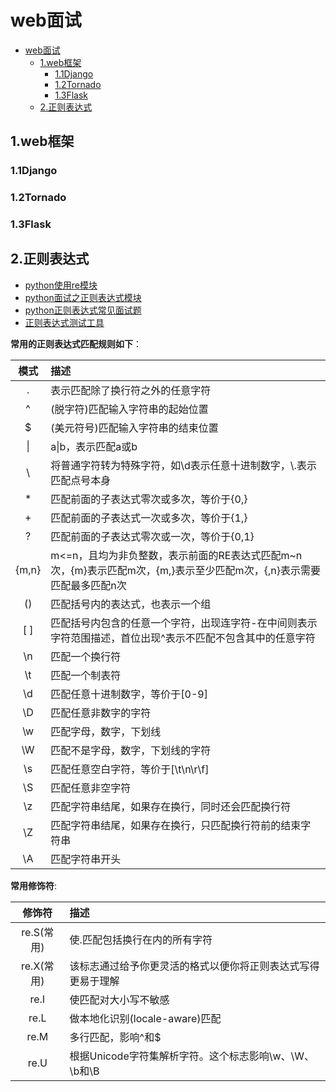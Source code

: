 # web面试

<!-- TOC -->

- [web面试](#web%e9%9d%a2%e8%af%95)
  - [1.web框架](#1web%e6%a1%86%e6%9e%b6)
    - [1.1Django](#11django)
    - [1.2Tornado](#12tornado)
    - [1.3Flask](#13flask)
  - [2.正则表达式](#2%e6%ad%a3%e5%88%99%e8%a1%a8%e8%be%be%e5%bc%8f)

<!-- /TOC -->

## 1.web框架

### 1.1Django

### 1.2Tornado

### 1.3Flask

## 2.正则表达式

- [python使用re模块](../python/modules/re/re_module.py)
- [python面试之正则表达式模块](https://www.cnblogs.com/angle6-liu/p/10830512.html)
- [python正则表达式常见面试题](https://blog.csdn.net/wangbowj123/article/details/77979635)
- [正则表达式测试工具](http://tool.oschina.net/regex)

**常用的正则表达式匹配规则如下**：

| 模式 | 描述 |
| :---: | :--- |
| . | 表示匹配除了换行符之外的任意字符 |
| ^ |(脱字符)匹配输入字符串的起始位置 |
| $ |(美元符号)匹配输入字符串的结束位置 |
| \| | a\|b，表示匹配a或b |
| \ | 将普通字符转为特殊字符，如\d表示任意十进制数字，\\.表示匹配点号本身 |
| * | 匹配前面的子表达式零次或多次，等价于{0,} |
| + | 匹配前面的子表达式一次或多次，等价于{1,} |
| ? | 匹配前面的子表达式零次或一次，等价于{0,1} |
| {m,n} | m<=n，且均为非负整数，表示前面的RE表达式匹配m~n次，{m}表示匹配m次，{m,}表示至少匹配m次，{,n}表示需要匹配最多匹配n次 |
| () | 匹配括号内的表达式，也表示一个组 |
| [ ] |匹配括号内包含的任意一个字符，出现连字符-在中间则表示字符范围描述，首位出现^表示不匹配不包含其中的任意字符   |
| \n | 匹配一个换行符 |
| \t | 匹配一个制表符 |
| \d | 匹配任意十进制数字，等价于[0-9] |
| \D | 匹配任意非数字的字符 |
| \w | 匹配字母，数字，下划线 |
| \W | 匹配不是字母，数字，下划线的字符 |
| \s | 匹配任意空白字符，等价于[\t\n\r\f] |
| \S | 匹配任意非空字符 |
| \z | 匹配字符串结尾，如果存在换行，同时还会匹配换行符 |
| \Z | 匹配字符串结尾，如果存在换行，只匹配换行符前的结束字符串 |
| \A | 匹配字符串开头 |

**常用修饰符**:

| 修饰符 | 描述 |
| :---: | :--- |
| re.S(常用) | 使.匹配包括换行在内的所有字符 |
| re.X(常用) | 该标志通过给予你更灵活的格式以便你将正则表达式写得更易于理解 |
| re.I | 使匹配对大小写不敏感 |
| re.L | 做本地化识别(locale-aware)匹配 |
| re.M | 多行匹配，影响^和$ |
| re.U | 根据Unicode字符集解析字符。这个标志影响\w、\W、 \b和\B |
